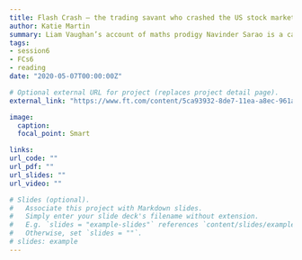 ```yaml
---
title: Flash Crash — the trading savant who crashed the US stock market
author: Katie Martin
summary: Liam Vaughan’s account of maths prodigy Navinder Sarao is a cautionary tale on modern finance.</br><i>May 7, 2020, Katie Martin </i>
tags:
- session6
- FCs6
- reading
date: "2020-05-07T00:00:00Z"

# Optional external URL for project (replaces project detail page).
external_link: "https://www.ft.com/content/5ca93932-8de7-11ea-a8ec-961a33ba80aa"

image:
  caption: 
  focal_point: Smart

links:
url_code: ""
url_pdf: ""
url_slides: ""
url_video: ""

# Slides (optional).
#   Associate this project with Markdown slides.
#   Simply enter your slide deck's filename without extension.
#   E.g. `slides = "example-slides"` references `content/slides/example-slides.md`.
#   Otherwise, set `slides = ""`.
# slides: example
---
```



